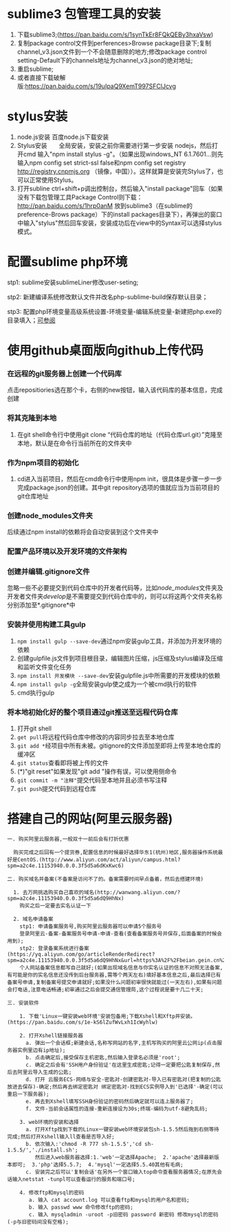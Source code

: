 # sublime3 包管理工具的安装
1. 下载sublime3;(https://pan.baidu.com/s/1synTkEr8FQkQEBy3hxaVsw) 
2. 复制package control文件到perferences>Browse package目录下;复制channel_v3.json文件到一个不会随意删除的地方;修改package control setting-Default下的channels地址为channel_v3.json的绝对地址;
3. 重启sublime;
4. 或者直接下载破解版:https://pan.baidu.com/s/19uIpaQ9XemT997SFClJcvg

# stylus安装
1. node.js安装
        百度node.js下载安装
2. Stylus安装
        全局安装，安装之前你需要进行第一步安装 nodejs，然后打开cmd 输入"npm install stylus -g"。（如果出现windows_NT 6.1.7601...则先输入npm config set strict-ssl false和npm config set registry http://registry.cnpmjs.org （镜像，中国））。这样就算是安装完Stylus了，也可以正常使用Stylus。
3. 打开subline
        ctrl+shift+p调出控制台，然后输入"install package"回车（如果没有下载包管理工具Package Control则下载：http://pan.baidu.com/s/1hrp0anM 放到sublime3（在sublime的preference-Brows package）下的install packages目录下），再弹出的窗口中输入"stylus"然后回车安装，安装成功后在view中的Syntax可以选择stylus模式。
        
# 配置sublime php环境

  stp1: sublime安装sublimeLiner修改user-seting;

  stp2: 新建编译系统修改默认文件并改名php-sublime-build保存默认目录；

  stp3: 配置php环境变量高级系统设置-环境变量-编辑系统变量-新建把php.exe的目录填入；[可参阅](https://www.cnblogs.com/cisum/p/7999443.html)
        
# 使用github桌面版向github上传代码
### 在远程的git服务器上创建一个代码库
点击repositiories选在那个卡，右侧的new按钮，输入该代码库的基本信息，完成创建
### 将其克隆到本地
1. 在git shell命令行中使用git clone “代码仓库的地址（代码仓库url.git）”克隆至本地，默认是在命令行当前所在的文件夹中
### 作为npm项目的初始化
1. cd进入当前项目，然后在cmd命令行中使用npm init，很具体是步骤一步一步完成package.json的创建。其中git repository选项的值就应当为当前项目的git仓库地址
### 创建node_modules文件夹
后续通过npm install的依赖将会自动安装到这个文件夹中
### 配置产品环境以及开发环境的文件架构
### 创建并编辑.gitignore文件
忽略一些不必要提交到代码仓库中的开发者代码等，比如*node_modules*文件夹及开发者文件夹*develop*是不需要提交到代码仓库中的，则可以将这两个文件夹名称分别添加至*.gitignore*中
### 安装并使用构建工具gulp
1. `npm install gulp --save-dev`通过npm安装gulp工具，并添加为开发环境的依赖
2. 创建gulpfile.js文件到项目根目录，编辑图片压缩，js压缩及stylus编译及压缩和监听文件变化任务
3. `npm install 开发模块 --save-dev`安装gulpfile.js中所需要的开发模块的依赖
4. `npm install gulp -g`全局安装gulp使之成为一个被cmd执行的软件
5. cmd执行gulp
### 将本地初始化好的整个项目通过git推送至远程代码仓库
1. 打开git shell
2. `get pull`将远程代码仓库中修改的内容同步拉去至本地仓库
3. `git add *`经项目中所有未被。gitignore的文件添加至即将上传至本地仓库的缓冲区
4. `git status`查看即将被上传的文件
5. (\*)"git reset"如果发现"git add "操作有误，可以使用侧命令
6. `git commit -m "注释"`提交代码至本地并且必须书写注释
7. `git push`提交代码到远程仓库

# 搭建自己的网站(阿里云服务器)

	一. 购买阿里云服务器,一般双十一前后会有打折优惠
	
	  购买完成之后回有一个提货券,配置信息的时候最好选择华东1(杭州)地区,服务器操作系统最好是CentOS.(http://www.aliyun.com/act/aliyun/campus.html?spm=a2c4e.11153940.0.0.3f5d5a6dKxKwc6)
	
	二. 购买域名并备案(不备案是访问不了的。备案需要时间早点备着，然后去搭建环境)
	
	  1. 去万网挑选购买自己喜欢的域名(http://wanwang.aliyun.com/?spm=a2c4e.11153940.0.0.3f5d5a6dQ9HhNx)
	    购买之后一定要去实名认证一下
		
	  2. 域名申请备案
	    stp1: 申请备案服务号,购买阿里云服务器可以申请5个服务号
		登录阿里云-备案-备案服务号申请-申请-查看(查看备案服务号并保存,后面备案的时候会用到);
	    stp2: 登录备案系统进行备案(https://yq.aliyun.com/go/articleRenderRedirect?spm=a2c4e.11153940.0.0.3f5d5a6dQ9HhNx&url=https%3A%2F%2Fbeian.gein.cn%2Faccount%2Flogin.htm%3Fcallback%3Dhttp%3A%2F%2Faliyun.gein.cn)
		个人网站备案信息都写自己就好;(如果出现域名信息与你实名认证的信息不对照无法备案,有可能是你的实名信息还没传到后台服务器,需等个两天左右)填好基本信息之后,最后选择已有备案号申请,复制备案号提交申请就好;如果没什么问题初审很快就能过(一天左右),如果有问题会打电话,注意电话畅通;初审通过之后会提交通信管理局,这个过程说是要十几二十天;
		  
	三. 安装软件
	
		1. 下载'Linux一键安装web环境'安装包备用;下载Xshell和Xftp并安装。(https://pan.baidu.com/s/1e-kS6lZufWvLxh1IcWyhlw)
		
		2. 打开Xshell链接服务器
		  a. 弹出一个会话框;新建会话,名称写网站的名字,主机写购买的阿里云公网ip(点击服务器实例里边有ip地址);
		  b. 点击确定后,接受保存主机密匙,然后输入登录名必须是'root';
		  c. 确定之后会有'SSH用户身份验证'在这里生成密匙;记得一定要把公匙复制保存,然后去阿里云导入生成的公匙;
		  d. 打开 云服务ECS-网络与安全-密匙对-创建密匙对-导入已有密匙对(把复制的公匙放进去保存)-确定;然后再去绑定密匙对 绑定密匙对-找到ECS实例导入到'已选择'-确定(可以重启一下服务器);
		  e. 再去到Xshell填写SSH身份验证的密码然后确定就可以连上服务器了;
		  f. 文件-当前会话属性的连接-重新连接设为30s;终端-编码为utf-8避免乱码;
		  
		3. web环境的安装和选择
		  a. 打开Xftp找到下载的Linux一键安装web环境安装包sh-1.5.5然后拖到右侧等待完成;然后打开Xshell输入ll查看是否导入好;
		  b. 依次输入:'chmod -R 777 sh-1.5.5','cd sh-1.5.5/','./install.sh';
		     然后进入web服务器选择:1.'web'一定选择Apache;  2.'apache'选择最新版本即可;  3.'php'选择5.5.7;  4.'mysql'一定选择5.5.40其他有毛病;
		  c. 安装完之后可以'复制会话'在另外一个窗口输入top命令查看服务器情况;在原先会话输入netstat -tunpl可以查看运行的服务和端口号;
		  
		4. 修改ftp和mysql的密码
		   a. 输入 cat account.log 可以查看ftp和mysql的用户名和密码;
		   b. 输入 passwd www 命令修改ftp的密码;
		   c. 输入 mysqladmin -uroot -p旧密码 password 新密码 修改mysql的密码(-p与旧密码间没有空格);
		
	
	
	


